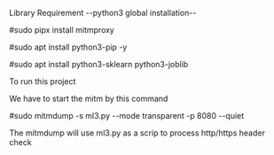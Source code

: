 Library Requirement
--python3 global installation--

#sudo pipx install mitmproxy

#sudo apt install python3-pip -y

#sudo apt install python3-sklearn python3-joblib



To run this project

We have to start the mitm by this command

#sudo mitmdump -s ml3.py --mode transparent -p 8080 --quiet

The mitmdump will use ml3.py as a scrip to process http/https header check
